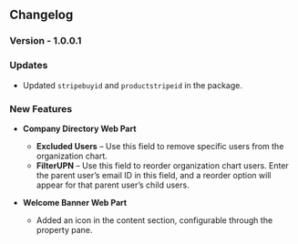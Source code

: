 ## Changelog

### Version - 1.0.0.1

### Updates

- Updated `stripebuyid` and `productstripeid` in the package.

### New Features

- **Company Directory Web Part**

  - **Excluded Users** – Use this field to remove specific users from the organization chart.
  - **FilterUPN** – Use this field to reorder organization chart users. Enter the parent user’s email ID in this field, and a reorder option will appear for that parent user’s child users.

- **Welcome Banner Web Part**
  - Added an icon in the content section, configurable through the property pane.
